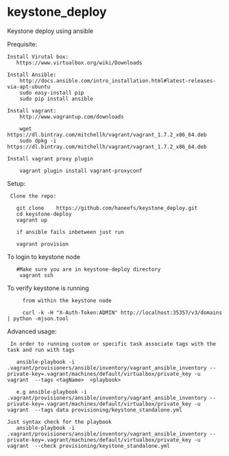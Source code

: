 # keystone_deploy
Keystone deploy using ansible

Prequisite:

    Install Virutal box:
       https://www.virtualbox.org/wiki/Downloads
    
	Install Ansible:
	    http://docs.ansible.com/intro_installation.html#latest-releases-via-apt-ubuntu
	    sudo easy-install pip
	    sudo pip install ansible  
	    
	Install vagrant:
	    http://www.vagrantup.com/downloads
	    
	    wget https://dl.bintray.com/mitchellh/vagrant/vagrant_1.7.2_x86_64.deb
	    sudo dpkg -i https://dl.bintray.com/mitchellh/vagrant/vagrant_1.7.2_x86_64.deb
	    
	Install vagrant proxy plugin 
	    
	    vagrant plugin install vagrant-proxyconf
	    
	    
Setup:

     Clone the repo:
       
       git clone	https://github.com/haneefs/keystone_deploy.git
       cd keystone-deploy
       vagrant up
       
       if ansible fails inbetween just run
       
       vagrant provision
 
 
 To login to keystone node
        
       #Make sure you are in keystone-deploy directory
        vagrant ssh
        
 To verify keystone is running
         
         from within the keystone node
         
         curl -k -H "X-Auth-Token:ADMIN" http://localhost:35357/v3/domains | python -mjson.tool  
            
  
  Advanced usage: <You may not need this>
  
     In order to running custom or specific task associate tags with the task and run with tags
  	  
  	   ansible-playbook -i .vagrant/provisioners/ansible/inventory/vagrant_ansible_inventory --private-key=.vagrant/machines/default/virtualbox/private_key -u vagrant  --tags <tagName>  <playbook>
  	   
  	   e.g ansible-playbook -i .vagrant/provisioners/ansible/inventory/vagrant_ansible_inventory --private-key=.vagrant/machines/default/virtualbox/private_key -u vagrant  --tags data provisioning/keystone_standalone.yml
    
    Just syntax check for the playbook
       ansible-playbook -i .vagrant/provisioners/ansible/inventory/vagrant_ansible_inventory --private-key=.vagrant/machines/default/virtualbox/private_key -u vagrant  --check provisioning/keystone_standalone.yml
